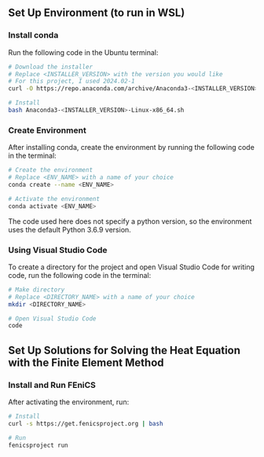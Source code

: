 ## Set Up Environment (to run in WSL)

### Install conda

Run the following code in the Ubuntu terminal:

```bash
# Download the installer
# Replace <INSTALLER_VERSION> with the version you would like
# For this project, I used 2024.02-1
curl -O https://repo.anaconda.com/archive/Anaconda3-<INSTALLER_VERSION>-Linux-x86_64.sh

# Install
bash Anaconda3-<INSTALLER_VERSION>-Linux-x86_64.sh
```

### Create Environment

After installing conda, create the environment by running the following code in the terminal:

```bash
# Create the environment
# Replace <ENV_NAME> with a name of your choice
conda create --name <ENV_NAME>

# Activate the environment
conda activate <ENV_NAME>
```
The code used here does not specify a python version, so the environment uses the default Python 3.6.9 version.

### Using Visual Studio Code

To create a directory for the project and open Visual Studio Code for writing code, run the following code in the terminal:

```bash
# Make directory
# Replace <DIRECTORY_NAME> with a name of your choice
mkdir <DIRECTORY_NAME>

# Open Visual Studio Code
code
```

## Set Up Solutions for Solving the Heat Equation with the Finite Element Method

### Install and Run FEniCS
After activating the environment, run:

```bash
# Install
curl -s https://get.fenicsproject.org | bash

# Run
fenicsproject run
```
